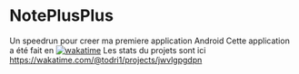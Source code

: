# NotePlusPlus
Un speedrun pour creer ma premiere application Android
Cette application a été fait en [![wakatime](https://wakatime.com/badge/user/ceb0a75a-8f2b-44a2-a5c3-7d734dcb27b3/project/5f481af2-67c1-484b-9c3e-2aa5b35af79d.svg)](https://wakatime.com/badge/user/ceb0a75a-8f2b-44a2-a5c3-7d734dcb27b3/project/5f481af2-67c1-484b-9c3e-2aa5b35af79d)
Les stats du projets sont ici https://wakatime.com/@todri1/projects/jwvlgpgdpn
